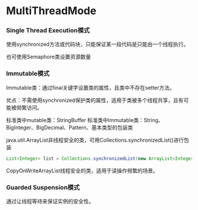 # MultiThreadMode



### Single Thread Execution模式

使用synchronized方法或代码块，只能保证某一段代码是只能由一个线程执行。

也可使用Semaphore类设置资源数量




### Immutable模式

Immutable类：通过final关键字设置类的属性，且类中不存在setter方法。

优点：不需使用synchronized保护类的属性，适用于类被多个线程共享，且有可能被频繁访问。

标准类中mutable类：StringBuffer
标准类中Immutable类：String、BigInteger、BigDecimal、Pattern、基本类型的包装类



java.util.ArrayList非线程安全的类，可用Collections.synchronizedList()进行包装

``````java
List<Integer> list = Collections.synchronizedList(new ArrayList<Integer>());
``````

CopyOnWriteArrayList线程安全的类，适用于读操作频繁的场景。



### Guarded Suspension模式

通过让线程等待来保证实例的安全性。

